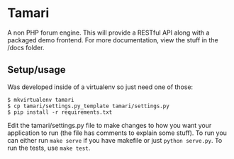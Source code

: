 # Tamari

A non PHP forum engine.  This will provide a RESTful API along with a packaged demo
frontend.  For more documentation, view the stuff in the /docs folder.

## Setup/usage

Was developed inside of a virtualenv so just need one of those:

    $ mkvirtualenv tamari
    $ cp tamari/settings.py_template tamari/settings.py
    $ pip install -r requirements.txt

Edit the tamari/settings.py file to make changes to how you want your application
to run (the file has comments to explain some stuff).  To run you can either run
`make serve` if you have makefile or just `python serve.py`.  To run the tests,
use `make test`.
